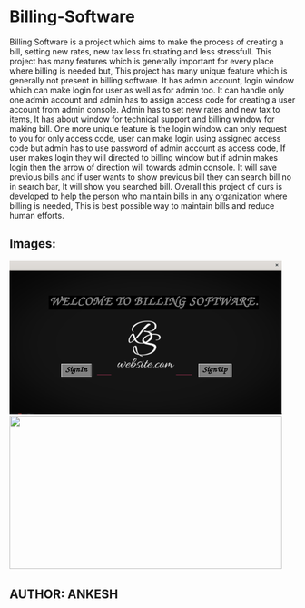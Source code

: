 # Billing-Software
Billing Software is a project which aims to make the process of creating a bill, setting new rates, new tax less frustrating and less stressfull. This project has many features which is generally important for every place where billing is needed but, This project has many unique feature which is generally not present in billing software. It has admin account, login window which can make login for user as well as for admin too. It can handle only one admin account and admin has to assign access code for creating a user account from admin console.  Admin has to set new rates and new tax to items, It has about window for technical support and billing window for making bill. One more unique feature is the login window can only request to you for only access code, user can make login using assigned access code but admin has to use password of admin account as access code, If user makes login they will directed to billing window but if admin makes login then the arrow of direction will towards admin console. It will save previous bills and if user wants to show previous bill they can search bill no in search bar, It will show you searched bill.   Overall this project of ours is developed to help the person who maintain bills in any organization where billing is needed, This is best possible way to maintain bills and reduce human efforts. 

## Images:
<img src="p1.png" height = "270" width="480">  <img src="p2.png" height = "270" width="480">

## AUTHOR: ANKESH
